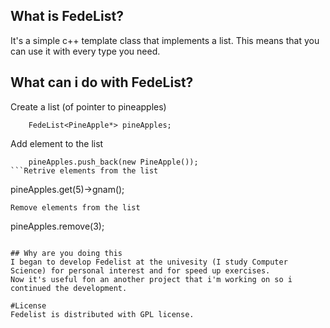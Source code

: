 ## What is FedeList?
It's a simple c++ template class that implements a list.
This means that you can use it with every type you need.

## What can i do with FedeList?

Create a list (of pointer to pineapples)
```
    FedeList<PineApple*> pineApples;
```
Add element to the list
```
    pineApples.push_back(new PineApple());
```Retrive elements from the list
```
  pineApples.get(5)->gnam();
```
Remove elements from the list
```
  pineApples.remove(3);
```

## Why are you doing this
I began to develop Fedelist at the univesity (I study Computer Science) for personal interest and for speed up exercises.
Now it's useful fon an another project that i'm working on so i continued the development.

#License
Fedelist is distributed with GPL license.
